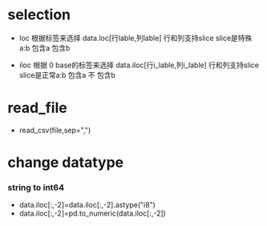 selection
=========

- loc 根据标签来选择   data.loc[行lable,列lable]   行和列支持slice  slice是特殊a:b 包含a 包含b

- iloc 根据 0 base的标签来选择   data.iloc[行i_lable,列i_lable]   行和列支持slice  slice是正常a:b 包含a 不 包含b


read_file
=========

- read_csv(file,sep=",")


change datatype
===============

### string to int64

- data.iloc[:,-2]=data.iloc[:,-2].astype("i8")   
- data.iloc[:,-2]=pd.to_numeric(data.iloc[:,-2])   
